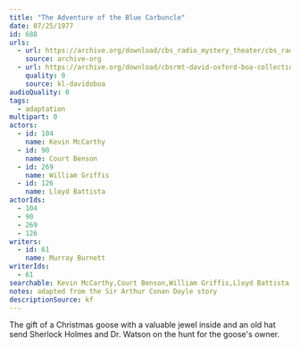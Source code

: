 ```yaml
---
title: "The Adventure of the Blue Carbuncle"
date: 07/25/1977
id: 688
urls: 
  - url: https://archive.org/download/cbs_radio_mystery_theater/cbs_radio_mystery_theater-0651-0700.zip/cbs_radio_mystery_theater-0651-0700%2Fcbsrmt_0688_the_adventure_of_the_blue_carbunkle.mp3
    source: archive-org
  - url: https://archive.org/download/cbsrmt-david-oxford-boa-collection/CBSRMT-770725-0688-The-Adventure-of-the-Blue-Carbuncle-(128-48)_WBBM-JE-{BoA}.mp3
    quality: 0
    source: kl-davidoboa
audioQuality: 0
tags: 
  - adaptation
multipart: 0
actors:  
  - id: 104
    name: Kevin McCarthy  
  - id: 90
    name: Court Benson  
  - id: 269
    name: William Griffis  
  - id: 126
    name: Lloyd Battista
actorIds:  
  - 104  
  - 90  
  - 269  
  - 126
writers:  
  - id: 61
    name: Murray Burnett
writerIds:  
  - 61
searchable: Kevin McCarthy,Court Benson,William Griffis,Lloyd Battista Murray Burnett
notes: adapted from the Sir Arthur Conan Doyle story
descriptionSource: kf
---
```

The gift of a Christmas goose with a valuable jewel inside and an old hat send Sherlock Holmes and Dr. Watson on the hunt for the goose's owner.